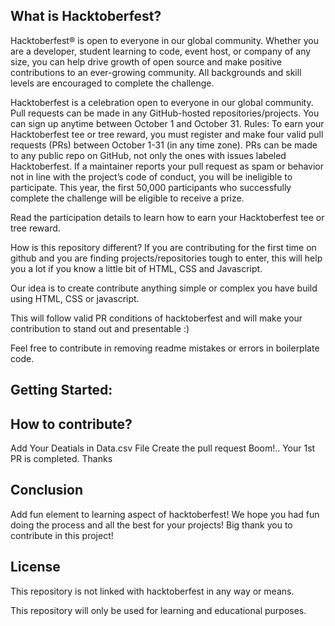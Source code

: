 ## What is Hacktoberfest?
Hacktoberfest® is open to everyone in our global community. Whether you are a developer, student learning to code, event host, or company of any size, you can help drive growth of open source and make positive contributions to an ever-growing community. All backgrounds and skill levels are encouraged to complete the challenge.

Hacktoberfest is a celebration open to everyone in our global community.
Pull requests can be made in any GitHub-hosted repositories/projects.
You can sign up anytime between October 1 and October 31.
Rules:
To earn your Hacktoberfest tee or tree reward, you must register and make four valid pull requests (PRs) between October 1-31 (in any time zone). PRs can be made to any public repo on GitHub, not only the ones with issues labeled Hacktoberfest. If a maintainer reports your pull request as spam or behavior not in line with the project’s code of conduct, you will be ineligible to participate. This year, the first 50,000 participants who successfully complete the challenge will be eligible to receive a prize.

Read the participation details to learn how to earn your Hacktoberfest tee or tree reward.

How is this repository different?
If you are contributing for the first time on github and you are finding projects/repositories tough to enter, this will help you a lot if you know a little bit of HTML, CSS and Javascript.

Our idea is to create contribute anything simple or complex you have build using HTML, CSS or javascript.

This will follow valid PR conditions of hacktoberfest and will make your contribution to stand out and presentable :)

Feel free to contribute in removing readme mistakes or errors in boilerplate code.

## Getting Started:


## How to contribute?
Add Your Deatials in Data.csv File
Create the pull request
Boom!.. Your 1st PR is completed.
Thanks
## Conclusion
Add fun element to learning aspect of hacktoberfest! We hope you had fun doing the process and all the best for your projects! Big thank you to contribute in this project!

## License
This repository is not linked with hacktoberfest in any way or means.

This repository will only be used for learning and educational purposes.
